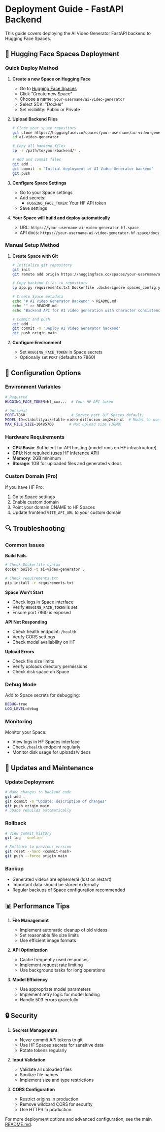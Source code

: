 # Deployment Guide - FastAPI Backend

This guide covers deploying the AI Video Generator FastAPI backend to Hugging Face Spaces.

## 🚀 Hugging Face Spaces Deployment

### Quick Deploy Method

1. **Create a new Space on Hugging Face**
   - Go to [Hugging Face Spaces](https://huggingface.co/spaces)
   - Click "Create new Space"
   - Choose a name: `your-username/ai-video-generator`
   - Select SDK: "Docker"
   - Set visibility: Public or Private

2. **Upload Backend Files**
   ```bash
   # Clone your space repository
   git clone https://huggingface.co/spaces/your-username/ai-video-generator
   cd ai-video-generator
   
   # Copy all backend files
   cp -r /path/to/your/backend/* .
   
   # Add and commit files
   git add .
   git commit -m "Initial deployment of AI Video Generator backend"
   git push
   ```

3. **Configure Space Settings**
   - Go to your Space settings
   - Add secrets:
     - `HUGGING_FACE_TOKEN`: Your HF API token
   - Save settings

4. **Your Space will build and deploy automatically**
   - URL: `https://your-username-ai-video-generator.hf.space`
   - API docs: `https://your-username-ai-video-generator.hf.space/docs`

### Manual Setup Method

1. **Create Space with Git**
   ```bash
   # Initialize git repository
   git init
   git remote add origin https://huggingface.co/spaces/your-username/ai-video-generator
   
   # Copy backend files to repository
   cp app.py requirements.txt Dockerfile .dockerignore spaces_config.yaml .
   
   # Create Space metadata
   echo "# AI Video Generator Backend" > README.md
   echo "" >> README.md
   echo "Backend API for AI video generation with character consistency." >> README.md
   
   # Commit and push
   git add .
   git commit -m "Deploy AI Video Generator backend"
   git push origin main
   ```

2. **Configure Environment**
   - Set `HUGGING_FACE_TOKEN` in Space secrets
   - Optionally set `PORT` (defaults to 7860)

## 🔧 Configuration Options

### Environment Variables
```bash
# Required
HUGGING_FACE_TOKEN=hf_xxx...  # Your HF API token

# Optional
PORT=7860                     # Server port (HF Spaces default)
MODEL_ID=stabilityai/stable-video-diffusion-img2vid-xt  # Model to use
MAX_FILE_SIZE=10485760       # Max upload size (10MB)
```

### Hardware Requirements
- **CPU Basic**: Sufficient for API hosting (model runs on HF infrastructure)
- **GPU**: Not required (uses HF Inference API)
- **Memory**: 2GB minimum
- **Storage**: 1GB for uploaded files and generated videos

### Custom Domain (Pro)
If you have HF Pro:
1. Go to Space settings
2. Enable custom domain
3. Point your domain CNAME to HF Spaces
4. Update frontend `VITE_API_URL` to your custom domain

## 🔍 Troubleshooting

### Common Issues

**Build Fails**
```bash
# Check Dockerfile syntax
docker build -t ai-video-generator .

# Check requirements.txt
pip install -r requirements.txt
```

**Space Won't Start**
- Check logs in Space interface
- Verify `HUGGING_FACE_TOKEN` is set
- Ensure port 7860 is exposed

**API Not Responding**
- Check health endpoint: `/health`
- Verify CORS settings
- Check model availability on HF

**Upload Errors**
- Check file size limits
- Verify uploads directory permissions
- Check disk space on Space

### Debug Mode
Add to Space secrets for debugging:
```bash
DEBUG=true
LOG_LEVEL=debug
```

### Monitoring
Monitor your Space:
- View logs in HF Spaces interface
- Check `/health` endpoint regularly
- Monitor disk usage for uploads/videos

## 🔄 Updates and Maintenance

### Update Deployment
```bash
# Make changes to backend code
git add .
git commit -m "Update: description of changes"
git push origin main
# Space rebuilds automatically
```

### Rollback
```bash
# View commit history
git log --oneline

# Rollback to previous version
git reset --hard <commit-hash>
git push --force origin main
```

### Backup
- Generated videos are ephemeral (lost on restart)
- Important data should be stored externally
- Regular backups of Space configuration recommended

## 📊 Performance Tips

1. **File Management**
   - Implement automatic cleanup of old videos
   - Set reasonable file size limits
   - Use efficient image formats

2. **API Optimization**
   - Cache frequently used responses
   - Implement request rate limiting
   - Use background tasks for long operations

3. **Model Efficiency**
   - Use appropriate model parameters
   - Implement retry logic for model loading
   - Handle 503 errors gracefully

## 🔒 Security

1. **Secrets Management**
   - Never commit API tokens to git
   - Use HF Spaces secrets for sensitive data
   - Rotate tokens regularly

2. **Input Validation**
   - Validate all uploaded files
   - Sanitize file names
   - Implement size and type restrictions

3. **CORS Configuration**
   - Restrict origins in production
   - Remove wildcard CORS for security
   - Use HTTPS in production

For more deployment options and advanced configuration, see the main [README.md](../README.md).